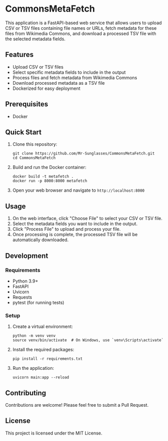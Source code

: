 # CommonsMetaFetch

This application is a FastAPI-based web service that allows users to upload CSV or TSV files containing file names or URLs, fetch metadata for these files from Wikimedia Commons, and download a processed TSV file with the selected metadata fields.

## Features

- Upload CSV or TSV files
- Select specific metadata fields to include in the output
- Process files and fetch metadata from Wikimedia Commons
- Download processed metadata as a TSV file
- Dockerized for easy deployment

## Prerequisites

- Docker

## Quick Start

1. Clone this repository:
   ```
   git clone https://github.com/Mr-Sunglasses/CommonsMetaFetch.git
   cd CommonsMetaFetch
   ```

2. Build and run the Docker container:
   ```
   docker build -t metafetch .
   docker run -p 8000:8000 metafetch
   ```

3. Open your web browser and navigate to `http://localhost:8000`

## Usage

1. On the web interface, click "Choose File" to select your CSV or TSV file.
2. Select the metadata fields you want to include in the output.
3. Click "Process File" to upload and process your file.
4. Once processing is complete, the processed TSV file will be automatically downloaded.

## Development

### Requirements

- Python 3.9+
- FastAPI
- Uvicorn
- Requests
- pytest (for running tests)

### Setup

1. Create a virtual environment:
   ```
   python -m venv venv
   source venv/bin/activate  # On Windows, use `venv\Scripts\activate`
   ```

2. Install the required packages:
   ```
   pip install -r requirements.txt
   ```

3. Run the application:
   ```
   uvicorn main:app --reload
   ```

## Contributing

Contributions are welcome! Please feel free to submit a Pull Request.

## License

This project is licensed under the MIT License.
